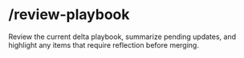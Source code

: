 # /review-playbook

Review the current delta playbook, summarize pending updates, and highlight any items that require reflection before merging.
